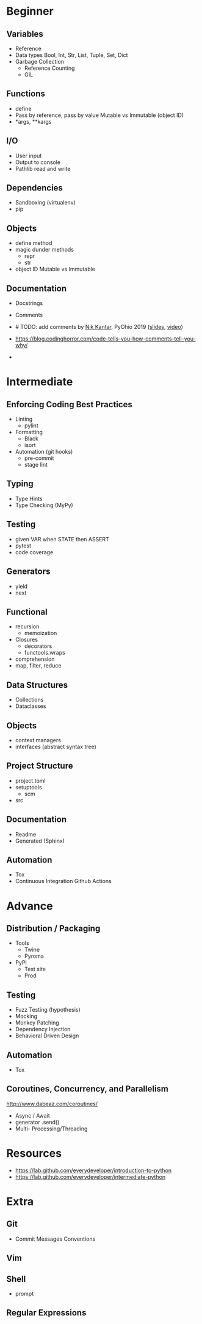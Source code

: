 # Beginner

## Variables
* Reference
* Data types
   Bool, Int, Str, List, Tuple, Set, Dict
* Garbage Collection
	* Reference Counting
	* GIL

## Functions
* define
* Pass by reference, pass by value
   Mutable vs Immutable (object ID)
* *args, **kargs

## I/O
* User input
* Output to console
* Pathlib
   read and write

## Dependencies
* Sandboxing (virtualenv)
* pip

## Objects
* define method
* magic dunder methods
	* repr
	* str
* object ID
   Mutable vs Immutable

## Documentation
* Docstrings
* Comments

* \# TODO: add comments by [Nik Kantar](https://www.nkantar.com), PyOhio 2019 ([slides](https://github.com/nkantar/talks/tree/master/todo_add_comments/2019_07_pyohio), [video](https://www.youtube.com/watch?v=Y3eKG3mpj_E))
* https://blog.codinghorror.com/code-tells-you-how-comments-tell-you-why/
* 

# Intermediate
## Enforcing Coding Best Practices
* Linting
	* pylint
* Formatting
	* Black
	* isort
* Automation (git hooks)
	* pre-commit
	* stage lint

## Typing
* Type Hints
* Type Checking (MyPy)

## Testing
* given VAR when STATE then ASSERT
* pytest
* code coverage

## Generators
* yield
* next

## Functional
* recursion
	* memoization
* Closures
	* decorators
	* functools.wraps
* comprehension
* map, filter, reduce

## Data Structures
* Collections
* Dataclasses

## Objects
* context managers
* interfaces (abstract syntax tree)

## Project Structure
* project.toml
* setuptools
	* scm
* src

## Documentation
* Readme
* Generated (Sphinx)

## Automation
* Tox
* Continuous Integration
   Github Actions

# Advance
## Distribution / Packaging
* Tools
	* Twine
	* Pyroma
* PyPI
	* Test site
	* Prod

## Testing
* Fuzz Testing (hypothesis)
* Mocking
* Monkey Patching
* Dependency Injection
* Behavioral Driven Design

## Automation
* Tox

## Coroutines, Concurrency, and Parallelism
http://www.dabeaz.com/coroutines/
* Async / Await
* generator .send()
* Multi- Processing/Threading

# Resources
* https://lab.github.com/everydeveloper/introduction-to-python
* https://lab.github.com/everydeveloper/intermediate-python

# Extra
## Git
* Commit Messages Conventions
## Vim
## Shell
* prompt
## Regular Expressions
<!--stackedit_data:
eyJoaXN0b3J5IjpbLTEzNzc0OTA2MDIsODk0OTI1NzMsMTQyOD
A4Nzc2MiwtMTU4OTY5MDcyMywxNjg2NDM5NjAwLDgzMDU3NjM4
LC0yNzY4NDAzNiw3NjM4NjE3OV19
-->